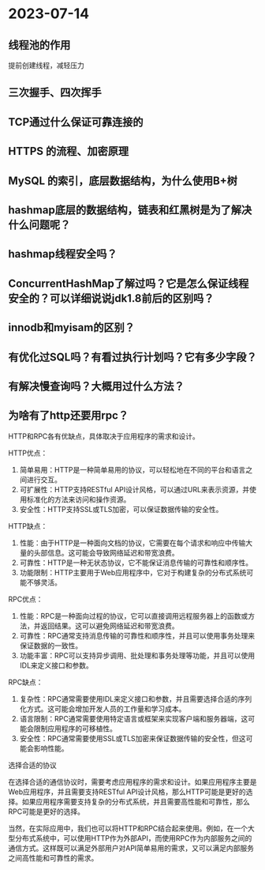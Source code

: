 # 2023-07-14

## 线程池的作用

提前创建线程，减轻压力

## 三次握手、四次挥手

## TCP通过什么保证可靠连接的

## HTTPS 的流程、加密原理

## MySQL 的索引，底层数据结构，为什么使用B+树

## hashmap底层的数据结构，链表和红黑树是为了解决什么问题呢？

## hashmap线程安全吗？

## ConcurrentHashMap了解过吗？它是怎么保证线程安全的？可以详细说说jdk1.8前后的区别吗？

## innodb和myisam的区别？

## 有优化过SQL吗？有看过执行计划吗？它有多少字段？

## 有解决慢查询吗？大概用过什么方法？

## 为啥有了http还要用rpc？

HTTP和RPC各有优缺点，具体取决于应用程序的需求和设计。

HTTP优点：
1. 简单易用：HTTP是一种简单易用的协议，可以轻松地在不同的平台和语言之间进行交互。
2. 可扩展性：HTTP支持RESTful API设计风格，可以通过URL来表示资源，并使用标准化的方法来访问和操作资源。
3. 安全性：HTTP支持SSL或TLS加密，可以保证数据传输的安全性。

HTTP缺点：
1. 性能：由于HTTP是一种面向文档的协议，它需要在每个请求和响应中传输大量的头部信息。这可能会导致网络延迟和带宽浪费。
2. 可靠性：HTTP是一种无状态协议，它不能保证消息传输的可靠性和顺序性。
3. 功能限制：HTTP主要用于Web应用程序中，它对于构建复杂的分布式系统可能不够灵活。

RPC优点：
1. 性能：RPC是一种面向过程的协议，它可以直接调用远程服务器上的函数或方法，并返回结果。这可以避免网络延迟和带宽浪费。
2. 可靠性：RPC通常支持消息传输的可靠性和顺序性，并且可以使用事务处理来保证数据的一致性。
3. 功能丰富：RPC可以支持异步调用、批处理和事务处理等功能，并且可以使用IDL来定义接口和参数。

RPC缺点：
1. 复杂性：RPC通常需要使用IDL来定义接口和参数，并且需要选择合适的序列化方式。这可能会增加开发人员的工作量和学习成本。
2. 语言限制：RPC通常需要使用特定语言或框架来实现客户端和服务器端，这可能会限制应用程序的可移植性。
3. 安全性：RPC通常需要使用SSL或TLS加密来保证数据传输的安全性，但这可能会影响性能。

选择合适的协议

在选择合适的通信协议时，需要考虑应用程序的需求和设计。如果应用程序主要是Web应用程序，并且需要支持RESTful API设计风格，那么HTTP可能是更好的选择。如果应用程序需要支持复杂的分布式系统，并且需要高性能和可靠性，那么RPC可能是更好的选择。

当然，在实际应用中，我们也可以将HTTP和RPC结合起来使用。例如，在一个大型分布式系统中，可以使用HTTP作为外部API，而使用RPC作为内部服务之间的通信方式。这样既可以满足外部用户对API简单易用的需求，又可以满足内部服务之间高性能和可靠性的需求。
